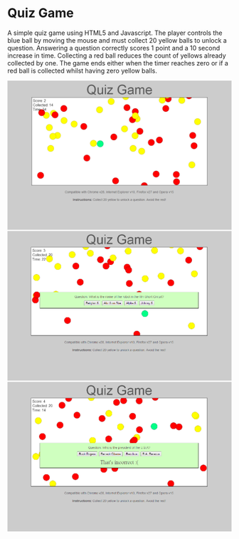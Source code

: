 Quiz Game
=========
A simple quiz game using HTML5 and Javascript. 
The player controls the blue ball by moving the mouse and must collect 20 yellow balls to unlock a question.
Answering a question correctly scores 1 point and a 10 second increase in time.
Collecting a red ball reduces the count of yellows already collected by one.
The game ends either when the timer reaches zero or if a red ball is collected whilst having zero yellow balls.
 
![Screenshot1](/docs/screenshots/screenshot1.png)
![Screenshot2](/docs/screenshots/screenshot2.png)
![Screenshot3](/docs/screenshots/screenshot3.png)